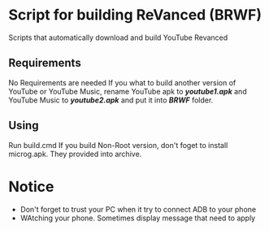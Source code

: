 # Script for building ReVanced (BRWF)
Scripts that automatically download and build YouTube Revanced

## Requirements
No Requirements are needed
If you what to build another version of YouTube or YouTube Music, rename YouTube apk to ***youtube1.apk*** and YouTube Music to ***youtube2.apk*** and put it into ***BRWF*** folder.
## Using
Run build.cmd
If you build Non-Root version, don't foget to install microg.apk. They provided into archive.
# Notice
- Don't forget to trust your PC when it try to connect ADB to your phone
- WAtching your phone. Sometimes display message that need to apply
